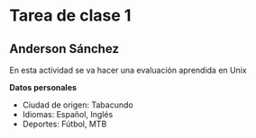 # Tarea de clase 1 

## Anderson Sánchez
En esta actividad se va hacer una evaluación aprendida en Unix

**Datos personales**
- Ciudad de origen: Tabacundo
- Idiomas: Español, Inglés 
- Deportes: Fútbol, MTB

